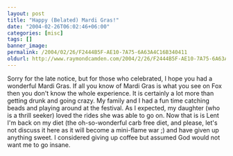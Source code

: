 ```yaml
---
layout: post
title: "Happy (Belated) Mardi Gras!"
date: "2004-02-26T06:02:46+06:00"
categories: [misc]
tags: []
banner_image: 
permalink: /2004/02/26/F2444B5F-AE10-7A75-6A63A4C16B340411
oldurl: http://www.raymondcamden.com/2004/2/26/F2444B5F-AE10-7A75-6A63A4C16B340411
---
```


Sorry for the late notice, but for those who celebrated, I hope you had a wonderful Mardi Gras. If all you know of Mardi Gras is what you see on Fox then you don't know the whole experience. It is certainly a lot more than getting drunk and going crazy. My family and I had a fun time catching beads and playing around at the festival. As I expected, my daughter (who is a thrill seeker) loved the rides she was able to go on. Now that is is Lent I'm back on my diet (the oh-so-wonderful carb free diet, and please, let's not discuss it here as it will become a mini-flame war ;) and have given up anything sweet. I considered giving up coffee but assumed God would not want me to go insane.
